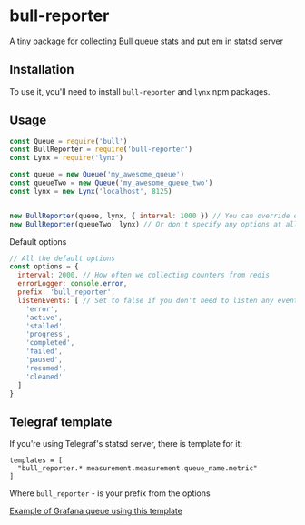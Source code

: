 # bull-reporter

A tiny package for collecting Bull queue stats and put em in statsd server

## Installation

To use it, you'll need to install `bull-reporter` and `lynx` npm packages.

## Usage

```javascript
const Queue = require('bull')
const BullReporter = require('bull-reporter')
const Lynx = require('lynx')

const queue = new Queue('my_awesome_queue')
const queueTwo = new Queue('my_awesome_queue_two')
const lynx = new Lynx('localhost', 8125)


new BullReporter(queue, lynx, { interval: 1000 }) // You can override one of the default options
new BullReporter(queueTwo, lynx) // Or don't specify any options at all to use defaults
```

Default options

```javascript
// All the default options
const options = {
  interval: 2000, // How often we collecting counters from redis
  errorLogger: console.error,
  prefix: 'bull_reporter',
  listenEvents: [ // Set to false if you don't need to listen any events
    'error',
    'active',
    'stalled',
    'progress',
    'completed',
    'failed',
    'paused',
    'resumed',
    'cleaned'
  ]
}
```

## Telegraf template

If you're using Telegraf's statsd server, there is template for it:

```
templates = [
  "bull_reporter.* measurement.measurement.queue_name.metric"
]
```

Where `bull_reporter` - is your prefix from the options

[Example of Grafana queue using this template](https://i.imgur.com/nAicDWI.png)
